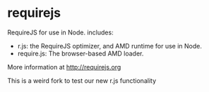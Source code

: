 # requirejs

RequireJS for use in Node. includes:

* r.js: the RequireJS optimizer, and AMD runtime for use in Node.
* require.js: The browser-based AMD loader.

More information at http://requirejs.org

This is a weird fork to test our new r.js functionality
